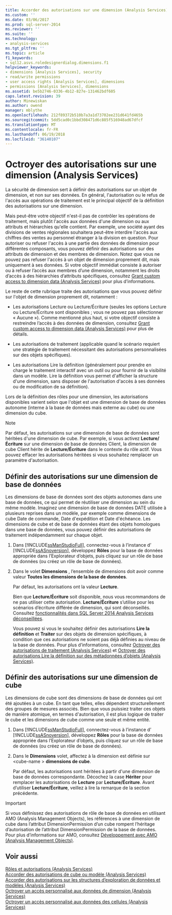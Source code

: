 ```yaml
---
title: Accorder des autorisations sur une dimension (Analysis Services) | Documents Microsoft
ms.custom: ''
ms.date: 03/06/2017
ms.prod: sql-server-2014
ms.reviewer: ''
ms.suite: ''
ms.technology:
- analysis-services
ms.tgt_pltfrm: ''
ms.topic: article
f1_keywords:
- sql12.asvs.roledesignerdialog.dimensions.f1
helpviewer_keywords:
- dimensions [Analysis Services], security
- read/write permissions
- user access rights [Analysis Services], dimensions
- permissions [Analysis Services], dimensions
ms.assetid: be5b2746-0336-4b12-827e-131462bdf605
caps.latest.revision: 39
author: Minewiskan
ms.author: owend
manager: mblythe
ms.openlocfilehash: 212f89372b510b7a3a1d73702ee231d641fd465b
ms.sourcegitcommit: 5dd5cad0c1bbd308471d6c885f516948ad67dfcf
ms.translationtype: MT
ms.contentlocale: fr-FR
ms.lasthandoff: 06/19/2018
ms.locfileid: "36140107"
---
```

# <a name="grant-permissions-on-a-dimension-analysis-services"></a>Octroyer des autorisations sur une dimension (Analysis Services)
  La sécurité de dimension sert à définir des autorisations sur un objet de dimension, et non sur ses données. En général, l'autorisation ou le refus de l'accès aux opérations de traitement est le principal objectif de la définition des autorisations sur une dimension.  
  
 Mais peut-être votre objectif n'est-il pas de contrôler les opérations de traitement, mais plutôt l'accès aux données d'une dimension ou aux attributs et hiérarchies qu'elle contient. Par exemple, une société ayant des divisions de ventes régionales souhaitera peut-être interdire l'accès aux chiffres des ventes au personnel étranger à la division en question. Pour autoriser ou refuser l'accès à une partie des données de dimension pour différentes composants, vous pouvez définir des autorisations sur des attributs de dimension et des membres de dimension. Notez que vous ne pouvez pas refuser l'accès à un objet de dimension proprement dit, mais uniquement à ses données. Si votre objectif immédiat consiste à autoriser ou à refuser l’accès aux membres d’une dimension, notamment les droits d’accès à des hiérarchies d’attributs spécifiques, consultez [Grant custom access to dimension data &#40;Analysis Services&#41;](grant-custom-access-to-dimension-data-analysis-services.md) pour plus d’informations.  
  
 Le reste de cette rubrique traite des autorisations que vous pouvez définir sur l'objet de dimension proprement dit, notamment :  
  
-   Les autorisations Lecture ou Lecture/Écriture (seules les options Lecture ou Lecture/Écriture sont disponibles ; vous ne pouvez pas sélectionner « Aucune »). Comme mentionné plus haut, si votre objectif consiste à restreindre l’accès à des données de dimension, consultez [Grant custom access to dimension data &#40;Analysis Services&#41;](grant-custom-access-to-dimension-data-analysis-services.md) pour plus de détails.  
  
-   Les autorisations de traitement (applicable quand le scénario requiert une stratégie de traitement nécessitant des autorisations personnalisées sur des objets spécifiques).  
  
-   Les autorisations Lire la définition (généralement pour prendre en charge le traitement interactif avec un outil ou pour fournir de la visibilité dans un modèle. Lire la définition vous permet d'afficher la structure d'une dimension, sans disposer de l'autorisation d'accès à ses données ou de modification de sa définition).  
  
 Lors de la définition des rôles pour une dimension, les autorisations disponibles varient selon que l'objet est une dimension de base de données autonome (interne à la base de données mais externe au cube) ou une dimension du cube.  
  
> [!NOTE]  
>  Par défaut, les autorisations sur une dimension de base de données sont héritées d'une dimension de cube. Par exemple, si vous activez **Lecture/Écriture** sur une dimension de base de données Client, la dimension de cube Client hérite de **Lecture/Écriture** dans le contexte du rôle actif. Vous pouvez effacer les autorisations héritées si vous souhaitez remplacer un paramètre d'autorisation.  
  
## <a name="set-permissions-on-a-database-dimension"></a>Définir des autorisations sur une dimension de base de données  
 Les dimensions de base de données sont des objets autonomes dans une base de données, ce qui permet de réutiliser une dimension au sein du même modèle. Imaginez une dimension de base de données DATE utilisée à plusieurs reprises dans un modèle, par exemple comme dimensions de cube Date de commande, Date d'expédition et Date d'échéance. Les dimensions de cube et de base de données étant des objets homologues dans une base de données, vous pouvez définir des autorisations de traitement indépendamment sur chaque objet.  
  
1.  Dans [!INCLUDE[ssManStudioFull](../../includes/ssmanstudiofull-md.md)], connectez-vous à l’instance d’ [!INCLUDE[ssASnoversion](../../includes/ssasnoversion-md.md)], développez **Rôles** pour la base de données appropriée dans l’Explorateur d’objets, puis cliquez sur un rôle de base de données (ou créez un rôle de base de données).  
  
2.  Dans le volet **Dimensions** , l’ensemble de dimensions doit avoir comme valeur **Toutes les dimensions de la base de données**.  
  
     Par défaut, les autorisations ont la valeur **Lecture**.  
  
     Bien que **Lecture/Écriture** soit disponible, nous vous recommandons de ne pas utiliser cette autorisation. **Lecture/Écriture** s’utilise pour les scénarios d’écriture différée de dimension, qui sont déconseillés. Consultez [fonctionnalités dans SQL Server 2014 Analysis Services déconseillées](../deprecated-analysis-services-features-in-sql-server-2014.md).  
  
     Vous pouvez si vous le souhaitez définir des autorisations **Lire la définition** et **Traiter** sur des objets de dimension spécifiques, à condition que ces autorisations ne soient pas déjà définies au niveau de la base de données. Pour plus d’informations, consultez [Octroyer des autorisations de traitement &#40;Analysis Services&#41;](grant-process-permissions-analysis-services.md) et [Octroyer des autorisations Lire la définition sur des métadonnées d’objets &#40;Analysis Services&#41;](grant-read-definition-permissions-on-object-metadata-analysis-services.md).  
  
## <a name="set-permissions-on-a-cube-dimension"></a>Définir des autorisations sur une dimension de cube  
 Les dimensions de cube sont des dimensions de base de données qui ont été ajoutées à un cube. En tant que telles, elles dépendent structurellement des groupes de mesures associés. Bien que vous puissiez traiter ces objets de manière atomique, en termes d'autorisation, il est plus logique de traiter le cube et les dimensions de cube comme une seule et même entité.  
  
1.  Dans [!INCLUDE[ssManStudioFull](../../includes/ssmanstudiofull-md.md)], connectez-vous à l’instance d’ [!INCLUDE[ssASnoversion](../../includes/ssasnoversion-md.md)], développez **Rôles** pour la base de données appropriée dans l’Explorateur d’objets, puis cliquez sur un rôle de base de données (ou créez un rôle de base de données).  
  
2.  Dans le **Dimensions** volet, affectez à la dimension est définie sur \<cube-name > **dimensions de cube**.  
  
     Par défaut, les autorisations sont héritées à partir d'une dimension de base de données correspondante. Décochez la case **Hériter** pour remplacer les autorisations de **Lecture** par **Lecture/Écriture**. Avant d’utiliser **Lecture/Écriture**, veillez à lire la remarque de la section précédente.  
  
> [!IMPORTANT]  
>  Si vous définissez des autorisations de rôle de base de données en utilisant AMO (Analysis Management Objects), les références à une dimension de cube dans l’attribut DimensionPermission d’un cube rompent l’héritage d’autorisation de l’attribut DimensionPermission de la base de données. Pour plus d’informations sur AMO, consultez [Développement avec AMO &#40;Analysis Management Objects&#41;](analysis-management-objects/developing-with-analysis-management-objects-amo.md).  
  
## <a name="see-also"></a>Voir aussi  
 [Rôles et autorisations &#40;Analysis Services&#41;](roles-and-permissions-analysis-services.md)   
 [Accorder des autorisations de cube ou modèle &#40;Analysis Services&#41;](grant-cube-or-model-permissions-analysis-services.md)   
 [Accorder des autorisations sur les structures d’exploration de données et modèles &#40;Analysis Services&#41;](grant-permissions-on-data-mining-structures-and-models-analysis-services.md)   
 [Octroyer un accès personnalisé aux données de dimension &#40;Analysis Services&#41;](grant-custom-access-to-dimension-data-analysis-services.md)   
 [Octroyer un accès personnalisé aux données des cellules &#40;Analysis Services&#41;](grant-custom-access-to-cell-data-analysis-services.md)  
  
  